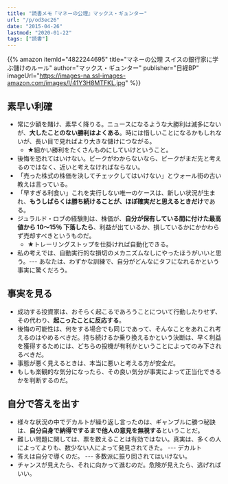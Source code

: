 ```yaml
---
title: "読書メモ『マネーの公理』マックス・ギュンター"
url: "/p/od3ec26"
date: "2015-04-26"
lastmod: "2020-01-22"
tags: ["読書"]
---
```


{{% amazon
  itemId="4822244695"
  title="マネーの公理 スイスの銀行家に学ぶ儲けのルール"
  author="マックス・ギュンター"
  publisher="日経BP"
  imageUrl="https://images-na.ssl-images-amazon.com/images/I/41Y3H8MTFKL.jpg"
%}}

素早い利確
----

- 常に少額を賭け、素早く降りる。ニュースになるような大勝利は滅多にないが、**大したことのない勝利はよくある**。時には惜しいことになるかもしれないが、長い目で見ればより大きな儲けにつながる。
    - ★細かい勝利をたくさんものにしていけということ。
- 後悔を恐れてはいけない。ピークがわからないなら、ピークがまだ先と考えるのではなく、近いと考えなければならない。
- 「売った株式の株価を決してチェックしてはいけない」とウォール街の古い教えは言っている。
- 「早すぎる利食い」これを実行しない唯一のケースは、新しい状況が生まれ、**もうしばらくは勝ち続けることが、ほぼ確実だと思えるときだけ**である。
- ジュラルド・ロブの経験則は、株価が、**自分が保有している間に付けた最高値から 10～15％ 下落したら**、利益が出ているか、損しているかにかかわらず売却すべきというものだ。
    - ★トレーリングストップを仕掛ければ自動化できる。
- 私の考えでは、自動実行的な損切のメカニズムなしにやったほうがいいと思う。--- あなたは、わずかな訓練で、自分がどんなにタフになれるかという事実に驚くだろう。


事実を見る
----

- 成功する投資家は、おそらく起こるであろうことについて行動したりせず、その代わり、**起こったことに反応する**。
- 後悔の可能性は、何をする場合でも同じであって、そんなことをあれこれ考えるのはやめるべきだ。持ち続けるか乗り換えるかという決断は、早く利益を獲得するためには、どちらの投機が有利かということによってのみ下されるべきだ。
- 事態が悪く見えるときは、本当に悪いと考える方が安全だ。
- もしも楽観的な気分になったら、その良い気分が事実によって正当化できるかを判断するのだ。


自分で答えを出す
----

- 様々な状況の中でデカルトが繰り返し言ったのは、ギャンブルに勝つ秘訣は、**自分自身で納得でするまで他人の意見を無視する**ということだ。
- 難しい問題に関しては、票を数えることは有効ではない。真実は、多くの人によってよりも、数少ない人によって発見されてきた。 --- デカルト
- 答えは自分で導くのだ。 --- 多数派に振り回されてはいけない。
- チャンスが見えたら、それに向かって進むのだ。危険が見えたら、逃げればいい。

